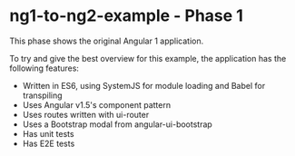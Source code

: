 # ng1-to-ng2-example - Phase 1
This phase shows the original Angular 1 application.

To try and give the best overview for this example, the application has the following features:

* Written in ES6, using SystemJS for module loading and Babel for transpiling
* Uses Angular v1.5's component pattern
* Uses routes written with ui-router
* Uses a Bootstrap modal from angular-ui-bootstrap
* Has unit tests
* Has E2E tests
